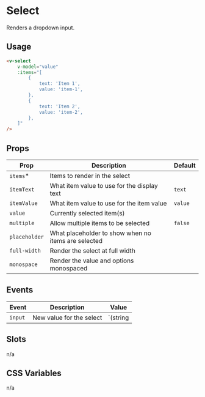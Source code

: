 # Select

Renders a dropdown input.

## Usage

```html
<v-select
	v-model="value"
	:items="[
		{
			text: 'Item 1',
			value: 'item-1',
		},
		{
			text: 'Item 2',
			value: 'item-2',
		},
	]"
/>
```

## Props

| Prop          | Description                                         | Default |
|---------------|-----------------------------------------------------|---------|
| `items`*      | Items to render in the select                       |         |
| `itemText`    | What item value to use for the display text         | `text`  |
| `itemValue`   | What item value to use for the item value           | `value` |
| `value`       | Currently selected item(s)                          |         |
| `multiple`    | Allow multiple items to be selected                 | `false` |
| `placeholder` | What placeholder to show when no items are selected |         |
| `full-width`  | Render the select at full width                     |         |
| `monospace`   | Render the value and options monospaced             |         |


## Events
| Event   | Description              | Value                                   |
|---------|--------------------------|-----------------------------------------|
| `input` | New value for the select | `(string | number)[] | string | number` |

## Slots
n/a

## CSS Variables
n/a
